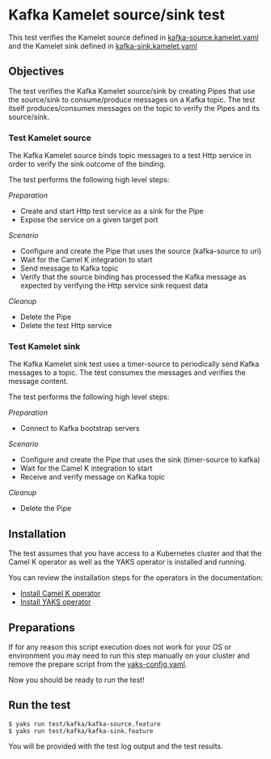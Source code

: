 # Kafka Kamelet source/sink test

This test verifies the Kamelet source defined in [kafka-source.kamelet.yaml](../../kafka-source.kamelet.yaml) 
and the Kamelet sink defined in [kafka-sink.kamelet.yaml](../../kafka-sink.kamelet.yaml)

## Objectives

The test verifies the Kafka Kamelet source/sink by creating Pipes that use the source/sink to consume/produce 
messages on a Kafka topic.
The test itself produces/consumes messages on the topic to verify the Pipes and its source/sink.

### Test Kamelet source

The Kafka Kamelet source binds topic messages to a test Http service in order to verify the sink outcome of the binding.

The test performs the following high level steps:

*Preparation*
- Create and start Http test service as a sink for the Pipe
- Expose the service on a given target port

*Scenario* 
- Configure and create the Pipe that uses the source (kafka-source to uri)
- Wait for the Camel K integration to start
- Send message to Kafka topic
- Verify that the source binding has processed the Kafka message as expected by verifying the Http service sink request data

*Cleanup*
- Delete the Pipe
- Delete the test Http service

### Test Kamelet sink

The Kafka Kamelet sink test uses a timer-source to periodically send Kafka messages to a topic.
The test consumes the messages and verifies the message content.

The test performs the following high level steps:

*Preparation*
- Connect to Kafka bootstrap servers

*Scenario* 
- Configure and create the Pipe that uses the sink (timer-source to kafka)
- Wait for the Camel K integration to start
- Receive and verify message on Kafka topic

*Cleanup*
- Delete the Pipe

## Installation

The test assumes that you have access to a Kubernetes cluster and that the Camel K operator as well as the YAKS operator is installed
and running.

You can review the installation steps for the operators in the documentation:

- [Install Camel K operator](https://camel.apache.org/camel-k/latest/installation/installation.html)
- [Install YAKS operator](https://github.com/citrusframework/yaks#installation)

## Preparations

If for any reason this script execution does not work for your OS or environment you may need to run this step manually on your cluster and
remove the prepare script from the [yaks-config.yaml](yaks-config.yaml).

Now you should be ready to run the test!

## Run the test

```shell script
$ yaks run test/kafka/kafka-source.feature
$ yaks run test/kafka/kafka-sink.feature
```

You will be provided with the test log output and the test results.
